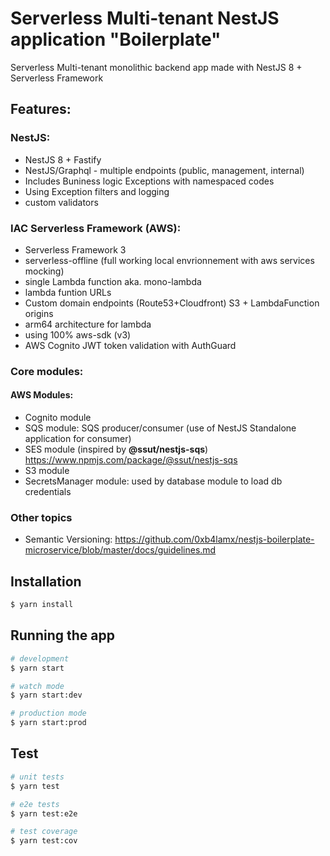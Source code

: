 # Serverless Multi-tenant NestJS application "Boilerplate" 

Serverless Multi-tenant monolithic backend app made with NestJS 8 + Serverless Framework

## Features: 

### NestJS:
* NestJS 8 + Fastify
* NestJS/Graphql - multiple endpoints (public, management, internal)
* Includes Buniness logic Exceptions with namespaced codes
* Using Exception filters and logging
* custom validators
### IAC Serverless Framework (AWS):
* Serverless Framework 3
* serverless-offline (full working local envrionnement with aws services mocking)
* single Lambda function aka. mono-lambda
* lambda funtion URLs
* Custom domain endpoints (Route53+Cloudfront) S3 + LambdaFunction origins
* arm64 architecture for lambda
* using 100% aws-sdk (v3)
* AWS Cognito JWT token validation with AuthGuard

### Core modules:

#### AWS Modules:

* Cognito module
* SQS module: SQS producer/consumer (use of NestJS Standalone application for consumer)
* SES module (inspired by **@ssut/nestjs-sqs**) https://www.npmjs.com/package/@ssut/nestjs-sqs
* S3 module
* SecretsManager module: used by database module to load db credentials

### Other topics
* Semantic Versioning: https://github.com/0xb4lamx/nestjs-boilerplate-microservice/blob/master/docs/guidelines.md

    
## Installation

```bash
$ yarn install
```

## Running the app

```bash
# development
$ yarn start

# watch mode
$ yarn start:dev

# production mode
$ yarn start:prod
```

## Test

```bash
# unit tests
$ yarn test

# e2e tests
$ yarn test:e2e

# test coverage
$ yarn test:cov
```
